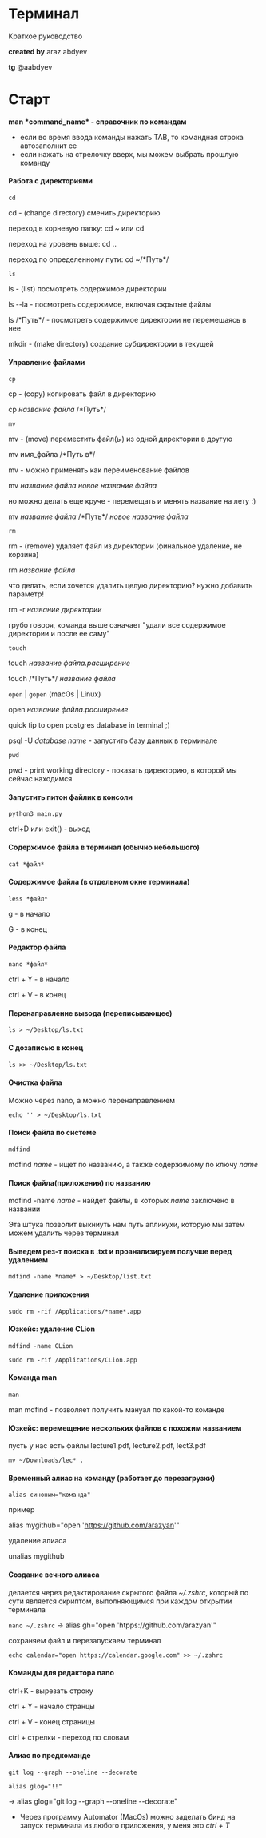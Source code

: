 # Терминал
Краткое руководство

**created by** araz abdyev

**tg** @aabdyev

# Старт
**man \*command_name\* - справочник по командам**

- если во время ввода команды нажать TAB, то командная строка автозаполнит ее
- если нажать на стрелочку вверх, мы можем выбрать прошлую команду

#### Работа с директориями
`cd`

cd - (change directory) сменить директорию

переход в корневую папку: cd ~ или cd

переход на уровень выше: cd ..

переход по определенному пути: cd ~/\*Путь\*/

`ls`

ls - (list) посмотреть содержимое директории

ls --la - посмотреть содержимое, включая скрытые файлы

ls /\*Путь\*/ - посмотреть содержимое директории не перемещаясь в нее

mkdir - (make directory) создание субдиректории в текущей

#### Управление файлами
`cp`

cp - (copy) копировать файл в директорию

cp *название файла* /\*Путь\*/

`mv`

mv - (move) переместить файл(ы) из одной директории в другую

mv имя_файла /\*Путь в\*/

mv - можно применять как переименование файлов

mv *название файла* *новое название файла*

но можно делать еще круче - перемещать и менять название на лету :)

mv *название файла*  /\*Путь\*/ *новое название файла*

`rm`

rm - (remove) удаляет файл из директории (финальное удаление, не корзина)

rm *название файла*

что делать, если хочется удалить целую директорию? нужно добавить параметр!

rm -r *название директории*

грубо говоря, команда выше означает "удали все содержимое директории и после ее саму"

`touch`

touch *название файла.расширение*

touch /\*Путь\*/ *название файла*

`open` | `gopen` (macOs | Linux)

open *название файла.расширение*

quick tip to open postgres database in terminal ;)

psql -U *database name* - запустить базу данных в терминале

`pwd`

pwd - print working directory - показать директорию, в которой мы сейчас находимся

#### Запустить питон файлик в консоли
```python3 main.py```

ctrl+D или exit() - выход 

#### Содержимое файла в терминал (обычно небольшого)
```cat *файл*```

#### Содержимое файла (в отдельном окне терминала)
```less *файл*```

g - в начало

G - в конец

#### Редактор файла
```nano *файл*```

ctrl + Y - в начало 

ctrl + V  - в конец

#### Перенаправление вывода (переписывающее)
```ls > ~/Desktop/ls.txt```

#### С дозаписью в конец
```ls >> ~/Desktop/ls.txt```

#### Очистка файла
Можно через nano, а можно перенаправлением

```echo '' > ~/Desktop/ls.txt```

#### Поиск файла по системе
```mdfind```

mdfind *name* - ищет по названию, а также содержимому по ключу *name*

#### Поиск файла(приложения) по названию
mdfind -name *name* - найдет файлы, в которых *name* заключено в названии

Эта штука позволит выкниуть нам путь апликухи, которую мы затем можем удалить через терминал

#### Выведем рез-т поиска в .txt и проанализируем получше перед удалением
```mdfind -name *name* > ~/Desktop/list.txt```

#### Удаление приложения
```sudo rm -rif /Applications/*name*.app```

#### Юзкейс: удаление CLion
```mdfind -name CLion```

```sudo rm -rif /Applications/CLion.app```

#### Команда man
```man```

man mdfind - позволяет получить мануал по какой-то команде

#### Юзкейс: перемещение нескольких файлов с похожим названием
пусть у нас есть файлы lecture1.pdf, lecture2.pdf, lect3.pdf

```mv ~/Downloads/lec* .```

#### Временный алиас на команду (работает до перезагрузки)
```alias синоним="команда"```

пример

alias mygithub="open 'https://github.com/arazyan'"

удаление алиаса

unalias mygithub

#### Создание вечного алиаса
делается через редактирование скрытого файла *~/.zshrc*, который по сути является скриптом, выполняющимся при каждом открытии терминала

```nano ~/.zshrc``` -> alias gh="open 'htpps://github.com/arazyan'"

сохраняем файл и перезапускаем терминал

```echo calendar="open https://calendar.google.com" >> ~/.zshrc```

#### Команды для редактора nano
ctrl+K - вырезать строку

ctrl + Y - начало странцы

ctrl + V - конец страницы

ctrl + стрелки - переход по словам

#### Алиас по предкоманде
```git log --graph --oneline --decorate```

```alias glog="!!"```

-> alias glog="git log --graph --oneline --decorate"

* Через программу Automator (MacOs) можно заделать бинд на запуск терминала из любого приложения, у меня это *ctrl + T*
